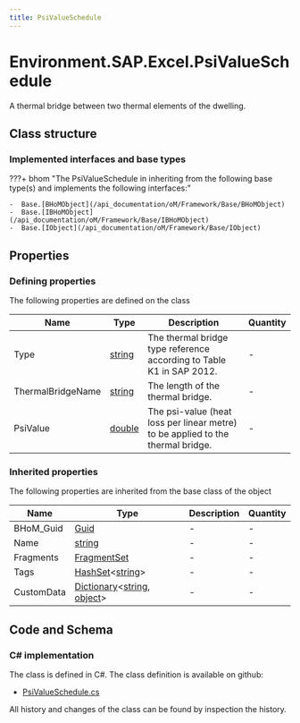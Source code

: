 ```yaml
---
title: PsiValueSchedule
---
```


# Environment.SAP.Excel.PsiValueSchedule

A thermal bridge between two thermal elements of the dwelling.

## Class structure

### Implemented interfaces and base types

???+ bhom "The PsiValueSchedule in inheriting from the following base type(s) and implements the following interfaces:"

    -  Base.[BHoMObject](/api_documentation/oM/Framework/Base/BHoMObject)
    -  Base.[IBHoMObject](/api_documentation/oM/Framework/Base/IBHoMObject)
    -  Base.[IObject](/api_documentation/oM/Framework/Base/IObject)


## Properties



### Defining properties

The following properties are defined on the class

| Name             | Type             | Description      | Quantity         |
|------------------|------------------|------------------|------------------|
| Type | [string](https://learn.microsoft.com/en-us/dotnet/api/System.String?view=netstandard-2.0) | The thermal bridge type reference according to Table K1 in SAP 2012. | - |
| ThermalBridgeName | [string](https://learn.microsoft.com/en-us/dotnet/api/System.String?view=netstandard-2.0) | The length of the thermal bridge. | - |
| PsiValue | [double](https://learn.microsoft.com/en-us/dotnet/api/System.Double?view=netstandard-2.0) | The psi-value (heat loss per linear metre) to be applied to the thermal bridge. | - |


### Inherited properties
The following properties are inherited from the base class of the object

| Name             | Type             | Description      | Quantity         |
|------------------|------------------|------------------|------------------|
| BHoM_Guid | [Guid](https://learn.microsoft.com/en-us/dotnet/api/System.Guid?view=netstandard-2.0) | - | - |
| Name | [string](https://learn.microsoft.com/en-us/dotnet/api/System.String?view=netstandard-2.0) | - | - |
| Fragments | [FragmentSet](/api_documentation/oM/Framework/Base/FragmentSet) | - | - |
| Tags | [HashSet](https://learn.microsoft.com/en-us/dotnet/api/System.Collections.Generic.HashSet-1?view=netstandard-2.0)&lt;[string](https://learn.microsoft.com/en-us/dotnet/api/System.String?view=netstandard-2.0)&gt; | - | - |
| CustomData | [Dictionary](https://learn.microsoft.com/en-us/dotnet/api/System.Collections.Generic.Dictionary-2?view=netstandard-2.0)&lt;[string](https://learn.microsoft.com/en-us/dotnet/api/System.String?view=netstandard-2.0), [object](https://learn.microsoft.com/en-us/dotnet/api/System.Object?view=netstandard-2.0)&gt; | - | - |


## Code and Schema

### C# implementation

The class is defined in C#. The class definition is available on github:

- [PsiValueSchedule.cs](https://github.com/BHoM/SAP_Toolkit/blob/develop/SAP_oM/Excel/PsiValueSchedule.cs)

All history and changes of the class can be found by inspection the history.
